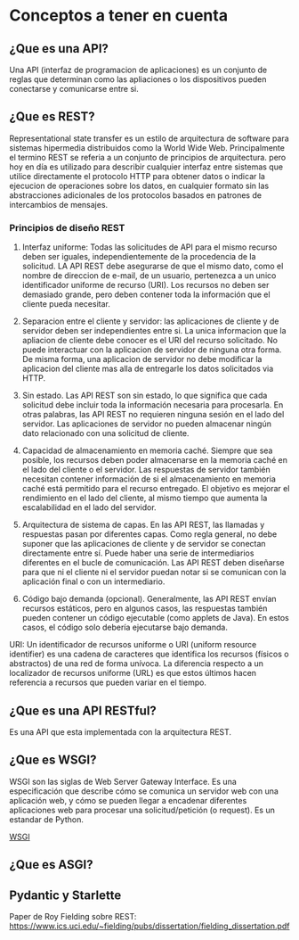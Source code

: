 # Conceptos a tener en cuenta

## ¿Que es una API?

Una API (interfaz de programacion de aplicaciones) es un conjunto de reglas que determinan
como las apliaciones o los dispositivos pueden conectarse y comunicarse entre si.

## ¿Que es REST?

Representational state transfer es un estilo de  arquitectura de software para sistemas hipermedia distribuidos como la World Wide Web.
Principalmente el termino REST se referia a un conjunto de principios de arquitectura. pero hoy en día es utilizado para describir cualquier interfaz entre sistemas que utilice directamente el protocolo HTTP para obtener datos o indicar la ejecucion de operaciones sobre los datos, en cualquier formato sin las abstracciones adicionales de los protocolos basados en patrones de intercambios de mensajes.

### Principios de diseño REST

1. Interfaz uniforme: Todas las solicitudes de API para el mismo recurso deben ser iguales, independientemente de la procedencia de la solicitud. LA API REST debe asegurarse de que el mismo dato, como el nombre de direccion de e-mail, de un usuario, pertenezca a un unico identificador uniforme de recurso (URI). Los recursos no deben ser demasiado grande, pero deben contener toda la información que el cliente pueda necesitar.

2. Separacion entre el cliente y servidor: las aplicaciones de cliente y de servidor deben ser independientes entre si. La unica informacion que la apliacion de cliente debe conocer es el URI del recurso solicitado. No puede interactuar con la aplicacion de servidor de ninguna otra forma. De misma forma, una aplicacion de servidor no debe modificar la aplicacion del cliente mas alla de entregarle los datos solicitados via HTTP.

3. Sin estado. Las API REST son sin estado, lo que significa que cada solicitud debe incluir toda la información necesaria para procesarla. En otras palabras, las API REST no requieren ninguna sesión en el lado del servidor. Las aplicaciones de servidor no pueden almacenar ningún dato relacionado con una solicitud de cliente.

4. Capacidad de almacenamiento en memoria caché. Siempre que sea posible, los recursos deben poder almacenarse en la memoria caché en el lado del cliente o el servidor. Las respuestas de servidor también necesitan contener información de si el almacenamiento en memoria caché está permitido para el recurso entregado. El objetivo es mejorar el rendimiento en el lado del cliente, al mismo tiempo que aumenta la escalabilidad en el lado del servidor.

5. Arquitectura de sistema de capas. En las API REST, las llamadas y respuestas pasan por diferentes capas. Como regla general, no debe suponer que las aplicaciones de cliente y de servidor se conectan directamente entre sí. Puede haber una serie de intermediarios diferentes en el bucle de comunicación. Las API REST deben diseñarse para que ni el cliente ni el servidor puedan notar si se comunican con la aplicación final o con un intermediario.

6. Código bajo demanda (opcional). Generalmente, las API REST envían recursos estáticos, pero en algunos casos, las respuestas también pueden contener un código ejecutable (como applets de Java). En estos casos, el código solo debería ejecutarse bajo demanda.

URI: Un identificador de recursos uniforme o URI (uniform resource identifier) es una cadena de caracteres que identifica los recursos (físicos o abstractos) de una red de forma unívoca. La diferencia respecto a un localizador de recursos uniforme (URL) es que estos últimos hacen referencia a recursos que pueden variar en el tiempo.

## ¿Que es una API RESTful?

Es una API que esta implementada con la arquitectura REST.

## ¿Que es WSGI?

WSGI son las siglas de Web Server Gateway Interface. Es una especificación que describe cómo se comunica un servidor web con una aplicación web, y cómo se pueden llegar a encadenar diferentes aplicaciones web para procesar una solicitud/petición (o request). Es un estandar de Python.

[WSGI](https://medium.com/@nachoad/que-es-wsgi-be7359c6e001)

## ¿Que es ASGI?


## Pydantic y Starlette



Paper de Roy Fielding sobre REST: https://www.ics.uci.edu/~fielding/pubs/dissertation/fielding_dissertation.pdf
